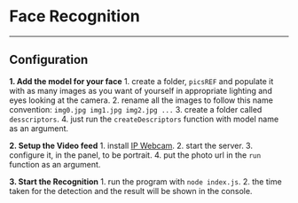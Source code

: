 # Face Recognition

---

## Configuration

<b>1. Add the model for your face</b>
	1. create a folder, `picsREF` and populate it with as many images as you want of yourself in appropriate lighting and eyes looking at the camera.
	2. rename all the images to follow this name convention:
			```
			img0.jpg
			img1.jpg
			img2.jpg
			...
			```
	3. create a folder called `desscriptors`.
	4. just run the `createDescriptors` function with model name as an argument.

<b>2. Setup the Video feed</b>
	1. install [IP Webcam](https://play.google.com/store/apps/details?id=com.pas.webcam).
	2. start the server.
	3. configure it, in the panel, to be portrait.
	4. put the photo url in the `run` function as an argument.

<b>3. Start the Recognition</b>
	1. run the program with `node index.js`.
	2. the time taken for the detection and the result will be shown in the console.